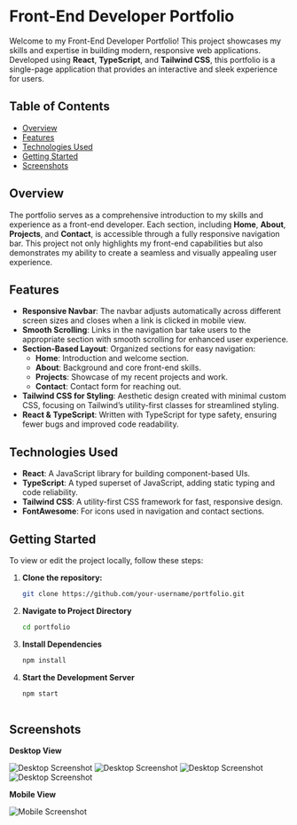 # Front-End Developer Portfolio

Welcome to my Front-End Developer Portfolio! This project showcases my skills and expertise in building modern, responsive web applications. Developed using **React**, **TypeScript**, and **Tailwind CSS**, this portfolio is a single-page application that provides an interactive and sleek experience for users. 

## Table of Contents
- [Overview](#overview)
- [Features](#features)
- [Technologies Used](#technologies-used)
- [Getting Started](#getting-started)
- [Screenshots](#screenshots)


## Overview

The portfolio serves as a comprehensive introduction to my skills and experience as a front-end developer. Each section, including **Home**, **About**, **Projects**, and **Contact**, is accessible through a fully responsive navigation bar. This project not only highlights my front-end capabilities but also demonstrates my ability to create a seamless and visually appealing user experience.

## Features

- **Responsive Navbar**: The navbar adjusts automatically across different screen sizes and closes when a link is clicked in mobile view.
- **Smooth Scrolling**: Links in the navigation bar take users to the appropriate section with smooth scrolling for enhanced user experience.
- **Section-Based Layout**: Organized sections for easy navigation:
  - **Home**: Introduction and welcome section.
  - **About**: Background and core front-end skills.
  - **Projects**: Showcase of my recent projects and work.
  - **Contact**: Contact form for reaching out.
- **Tailwind CSS for Styling**: Aesthetic design created with minimal custom CSS, focusing on Tailwind’s utility-first classes for streamlined styling.
- **React & TypeScript**: Written with TypeScript for type safety, ensuring fewer bugs and improved code readability.

## Technologies Used

- **React**: A JavaScript library for building component-based UIs.
- **TypeScript**: A typed superset of JavaScript, adding static typing and code reliability.
- **Tailwind CSS**: A utility-first CSS framework for fast, responsive design.
- **FontAwesome**: For icons used in navigation and contact sections.

## Getting Started

To view or edit the project locally, follow these steps:

1. **Clone the repository:**
   ```bash
   git clone https://github.com/your-username/portfolio.git

2. **Navigate to Project Directory**
    ```bash
    cd portfolio
3. **Install Dependencies**
    ```bash
    npm install
4. **Start the Development Server**
    ```bash
    npm start
  
## Screenshots

**Desktop View**

![Desktop Screenshot](https://github.com/Hannanbutt1256/portfolio/blob/master/src/assets/Desktop-view%20(1).png)
![Desktop Screenshot](https://github.com/Hannanbutt1256/portfolio/blob/master/src/assets/Desktop-view%20(4).png)
![Desktop Screenshot](https://github.com/Hannanbutt1256/portfolio/blob/master/src/assets/Desktop-view%20(3).png)
![Desktop Screenshot](https://github.com/Hannanbutt1256/portfolio/blob/master/src/assets/Desktop-view%20(2).png)

**Mobile View**

![Mobile Screenshot]()